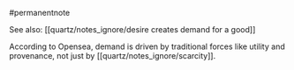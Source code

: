 #permanentnote 

See also: [[quartz/notes_ignore/desire creates demand for a good]]

According to Opensea, 
demand is driven by traditional forces like utility and provenance, not just by [[quartz/notes_ignore/scarcity]].


